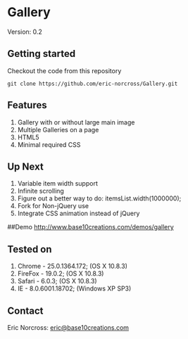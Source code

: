 Gallery
=======

Version: 0.2

## Getting started
Checkout the code from this repository

`git clone https://github.com/eric-norcross/Gallery.git`

## Features
1. Gallery with or without large main image
1. Multiple Galleries on a page
1. HTML5
1. Minimal required CSS

## Up Next
1. Variable item width support
1. Infinite scrolling
1. Figure out a better way to do: itemsList.width(1000000);
1. Fork for Non-jQuery use
1. Integrate CSS animation instead of jQuery

##Demo
http://www.base10creations.com/demos/gallery

## Tested on
1. Chrome - 25.0.1364.172; (OS X 10.8.3)
1. FireFox - 19.0.2; (OS X 10.8.3)
1. Safari - 6.0.3; (OS X 10.8.3)
1. IE - 8.0.6001.18702; (Windows XP SP3)

## Contact
Eric Norcross: [eric@base10creations.com](mailto:eric@base10creations.com)